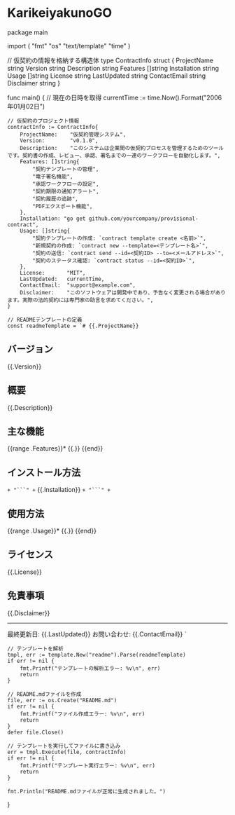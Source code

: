 # KarikeiyakunoGO

package main

import (
	"fmt"
	"os"
	"text/template"
	"time"
)

// 仮契約の情報を格納する構造体
type ContractInfo struct {
	ProjectName    string
	Version        string
	Description    string
	Features       []string
	Installation   string
	Usage          []string
	License        string
	LastUpdated    string
	ContactEmail   string
	Disclaimer     string
}

func main() {
	// 現在の日時を取得
	currentTime := time.Now().Format("2006年01月02日")
	
	// 仮契約のプロジェクト情報
	contractInfo := ContractInfo{
		ProjectName:    "仮契約管理システム",
		Version:        "v0.1.0",
		Description:    "このシステムは企業間の仮契約プロセスを管理するためのツールです。契約書の作成、レビュー、承認、署名までの一連のワークフローを自動化します。",
		Features: []string{
			"契約テンプレートの管理",
			"電子署名機能",
			"承認ワークフローの設定",
			"契約期限の通知アラート",
			"契約履歴の追跡",
			"PDFエクスポート機能",
		},
		Installation: "go get github.com/yourcompany/provisional-contract",
		Usage: []string{
			"契約テンプレートの作成: `contract template create <名前>`",
			"新規契約の作成: `contract new --template=<テンプレート名>`",
			"契約の送信: `contract send --id=<契約ID> --to=<メールアドレス>`",
			"契約のステータス確認: `contract status --id=<契約ID>`",
		},
		License:       "MIT",
		LastUpdated:   currentTime,
		ContactEmail:  "support@example.com",
		Disclaimer:    "このソフトウェアは開発中であり、予告なく変更される場合があります。実際の法的契約には専門家の助言を求めてください。",
	}

	// READMEテンプレートの定義
	const readmeTemplate = `# {{.ProjectName}}

## バージョン
{{.Version}}

## 概要
{{.Description}}

## 主な機能
{{range .Features}}* {{.}}
{{end}}

## インストール方法
` + "```" + `
{{.Installation}}
` + "```" + `

## 使用方法
{{range .Usage}}* {{.}}
{{end}}

## ライセンス
{{.License}}

## 免責事項
{{.Disclaimer}}

---
最終更新日: {{.LastUpdated}}
お問い合わせ: {{.ContactEmail}}
`

	// テンプレートを解析
	tmpl, err := template.New("readme").Parse(readmeTemplate)
	if err != nil {
		fmt.Printf("テンプレートの解析エラー: %v\n", err)
		return
	}

	// README.mdファイルを作成
	file, err := os.Create("README.md")
	if err != nil {
		fmt.Printf("ファイル作成エラー: %v\n", err)
		return
	}
	defer file.Close()

	// テンプレートを実行してファイルに書き込み
	err = tmpl.Execute(file, contractInfo)
	if err != nil {
		fmt.Printf("テンプレート実行エラー: %v\n", err)
		return
	}

	fmt.Println("README.mdファイルが正常に生成されました。")
}
